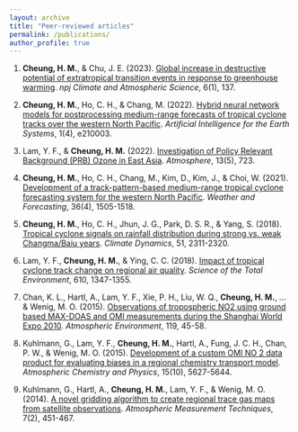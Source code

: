 ```yaml
---
layout: archive
title: "Peer-reviewed articles"
permalink: /publications/
author_profile: true
---
```


1. <b>Cheung, H. M.</b>, & Chu, J. E. (2023). <a href="https://www.nature.com/articles/s41612-023-00470-8" target="_blank">Global increase in destructive potential of extratropical transition events in response to greenhouse warming</a>. _npj Climate and Atmospheric Science_, 6(1), 137.

1. <b>Cheung, H. M.</b>, Ho, C. H., & Chang, M. (2022). <a href="https://journals.ametsoc.org/view/journals/aies/1/4/AIES-D-21-0003.1.xml" target="_blank">Hybrid neural network models for postprocessing medium-range forecasts of tropical cyclone tracks over the western North Pacific</a>. _Artificial Intelligence for the Earth Systems_, 1(4), e210003.
   
1. Lam, Y. F., & <b>Cheung, H. M.</b> (2022). <a href="https://www.mdpi.com/2073-4433/13/5/723" target="_blank">Investigation of Policy Relevant Background (PRB) Ozone in East Asia</a>. _Atmosphere_, 13(5), 723.
   
1. <b>Cheung, H. M.</b>, Ho, C. H., Chang, M., Kim, D., Kim, J., & Choi, W. (2021). <a href="https://doi.org/10.1175/WAF-D-20-0102.1" target="_blank">Development of a track-pattern-based medium-range tropical cyclone forecasting system for the western North Pacific</a>. _Weather and Forecasting_, 36(4), 1505-1518.
   
1. <b>Cheung, H. M.</b>, Ho, C. H., Jhun, J. G., Park, D. S. R., & Yang, S. (2018). <a href="https://doi.org/10.1007/s00382-017-4014-1" target="_blank">Tropical cyclone signals on rainfall distribution during strong vs. weak Changma/Baiu years</a>. _Climate Dynamics_, 51, 2311-2320.
   
1. Lam, Y. F., <b>Cheung, H. M.</b>, & Ying, C. C. (2018). <a href="https://doi.org/10.1016/j.scitotenv.2017.08.100" target="_blank">Impact of tropical cyclone track change on regional air quality</a>. _Science of the Total Environment_, 610, 1347-1355.
   
1. Chan, K. L., Hartl, A., Lam, Y. F., Xie, P. H., Liu, W. Q., <b>Cheung, H. M.</b>, ... & Wenig, M. O. (2015). <a href="https://doi.org/10.1016/j.atmosenv.2015.08.041" target="_blank">Observations of tropospheric NO2 using ground based MAX-DOAS and OMI measurements during the Shanghai World Expo 2010</a>. _Atmospheric Environment_, 119, 45-58. 
   
1. Kuhlmann, G., Lam, Y. F., <b>Cheung, H. M.</b>, Hartl, A., Fung, J. C. H., Chan, P. W., & Wenig, M. O. (2015). <a href="https://doi.org/10.5194/acp-15-5627-2015" target="_blank">Development of a custom OMI NO 2 data product for evaluating biases in a regional chemistry transport model</a>. _Atmospheric Chemistry and Physics_, 15(10), 5627-5644.
   
1. Kuhlmann, G., Hartl, A., <b>Cheung, H. M.</b>, Lam, Y. F., & Wenig, M. O. (2014). <a href="https://doi.org/10.5194/amt-7-451-2014" target="_blank">A novel gridding algorithm to create regional trace gas maps from satellite observations</a>. _Atmospheric Measurement Techniques_, 7(2), 451-467.
